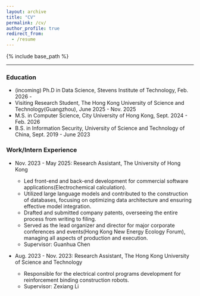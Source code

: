 ```yaml
---
layout: archive
title: "CV"
permalink: /cv/
author_profile: true
redirect_from:
  - /resume
---
```


{% include base_path %}

---

### Education
* (incoming) Ph.D in Data Science, Stevens Institute of Technology, Feb. 2026 - 
* Visiting Research Student, The Hong Kong University of Science and Technology(Guangzhou), June 2025 - Nov. 2025
* M.S. in Computer Science, City University of Hong Kong, Sept. 2024 - Feb. 2026
* B.S. in Information Security, University of Science and Technology of China, Sept. 2019 - June 2023



### Work/Intern Experience
* Nov. 2023 - May 2025: Research Assistant, The University of Hong Kong  <!-- Hong Kong Quantum AI Lab -->
  *  Led front-end and back-end development for commercial software applications(Electrochemical calculation).
  *  Utilized large language models and contributed to the construction of databases, focusing on optimizing data architecture and ensuring effective model integration.
  *  Drafted and submitted company patents, overseeing the entire process from writing to filing.
  *  Served as the lead organizer and director for major corporate conferences and events(Hong Kong New Energy Ecology Forum), managing all aspects of production and execution.
  *  Supervisor: Guanhua Chen

* Aug. 2023 - Nov. 2023: Research Assistant, The Hong Kong University of Science and Technology <!-- Hong Kong Center for Construction Robotics -->
  * Responsible for the electrical control programs development for reinforcement binding construction robots.
  * Supervisor: Zexiang Li



